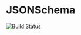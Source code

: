 # JSONSchema

[![Build Status](https://travis-ci.org/zweidenker/JSONSchema.svg?branch=master)](https://travis-ci.org/zweidenker/JSONSchema)
